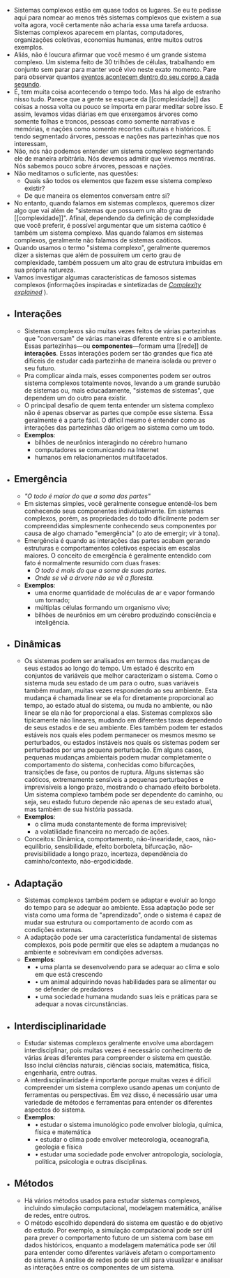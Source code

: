 ---
---

- Sistemas complexos estão em quase todos os lugares. Se eu te pedisse aqui para nomear ao menos três sistemas complexos que existem a sua volta agora, você certamente não acharia essa uma tarefa arduosa. Sistemas complexos aparecem em plantas, computadores, organizações coletivas, economias humanas, entre muitos outros exemplos.
- Aliás, não é loucura afirmar que você mesmo é um grande sistema complexo. Um sistema feito de 30 trilhões de células, trabalhando em conjunto sem parar para manter você vivo neste exato momento. Pare para observar quantos [eventos acontecem dentro do seu corpo a cada segundo](https://everysecond.io/your-body).
- É, tem muita coisa acontecendo o tempo todo. Mas há algo de estranho nisso tudo. Parece que a gente se esquece da [[complexidade]] das coisas a nossa volta ou pouco se importa em parar meditar sobre isso. E assim, levamos vidas diárias em que enxergamos árvores como somente folhas e troncos, pessoas como somente narrativas e memórias, e nações como somente recortes culturais e históricos. E tendo segmentado árvores, pessoas e nações nas partezinhas que nos interessam,
- Não, nós não podemos entender um sistema complexo segmentando ele de maneira arbitrária. Nós devemos admitir que vivemos mentiras. Nós sabemos pouco sobre árvores, pessoas e nações.
- Não meditamos o suficiente, nas questões:
	- Quais são todos os elementos que fazem esse sistema complexo existir?
	- De que maneira os elementos conversam entre si?
- No entanto, quando falamos em sistemas complexos, queremos dizer algo que vai além de "sistemas que possuem um alto grau de [[complexidade]]". Afinal, dependendo da definição de complexidade que você preferir, é possível argumentar que um sistema caótico é também um sistema complexo. Mas quando falamos em sistemas complexos, geralmente não falamos de sistemas caóticos.
- Quando usamos o termo "sistema complexo", geralmente queremos dizer a sistemas que além de possuírem um certo grau de complexidade, também possuem um alto grau de estrutura imbuídas em sua própria natureza.
- Vamos investigar algumas características de famosos sistemas complexos (informações inspiradas e sintetizadas de [*Complexity explained*](https://complexityexplained.github.io/) ).
- ## **Interações**
	- Sistemas complexos são muitas vezes feitos de várias partezinhas que "conversam" de várias maneiras diferente entre si e o ambiente. Essas partezinhas—ou **componentes**—formam uma [[rede]] de **interações**. Essas interações podem ser tão grandes que fica até difíceis de estudar cada partezinha de maneira isolada ou prever o seu futuro.
	- Pra complicar ainda mais, esses componentes podem ser outros sistema complexos totalmente novos, levando a um grande surubão de sistemas ou, mais educadamente, "sistemas de sistemas", que dependem um do outro para existir.
	- O principal desafio de quem tenta entender um sistema complexo não é apenas observar as partes que compõe esse sistema. Essa geralmente é a parte fácil. O difícil mesmo é entender como as interações das partezinhas dão origem ao sistema como um todo.
	- **Exemplos**:
		- bilhões de neurônios interagindo no cérebro humano
		- computadores se comunicando na Internet
		- humanos em relacionamentos multifacetados.
- ## **Emergência**
	- *"O todo é maior do que a soma das partes"*
	- Em sistemas simples, você geralmente consegue entendê-los bem conhecendo seus componentes individualmente. Em sistemas complexos, porém, as propriedades do todo dificilmente podem ser compreendidas simplesmente conhecendo seus componentes por causa de algo chamado "emergência" (o ato de emergir; vir à tona).
	- Emergência é quando as interações das partes acabam gerando estruturas e comportamentos coletivos especiais em escalas maiores. O conceito de emergência é geralmente entendido com fato é normalmente resumido com duas frases:
		- *O todo é mais do que a soma de suas partes.*
		- *Onde se vê a árvore não se vê a floresta.*
	- **Exemplos**:
		- uma enorme quantidade de moléculas de ar e vapor formando um tornado;
		- múltiplas células formando um organismo vivo;
		- bilhões de neurônios em um cérebro produzindo consciência e inteligência.
- ## **Dinâmicas**
	- Os sistemas podem ser analisados em termos das mudanças de seus estados ao longo do tempo. Um estado é descrito em conjuntos de variáveis que melhor caracterizam o sistema. Como o sistema muda seu estado de um para o outro, suas variáveis também mudam, muitas vezes respondendo ao seu ambiente. Esta mudança é chamada linear se ela for diretamente proporcional ao tempo, ao estado atual do sistema, ou muda no ambiente, ou não linear se ela não for proporcional a elas. Sistemas complexos são tipicamente não lineares, mudando em diferentes taxas dependendo de seus estados e de seu ambiente. Eles também podem ter estados estáveis nos quais eles podem permanecer os mesmos mesmo se perturbados, ou estados instáveis nos quais os sistemas podem ser perturbados por uma pequena perturbação. Em alguns casos, pequenas mudanças ambientais podem mudar completamente o comportamento do sistema, conhecidas como bifurcações, transições de fase, ou pontos de ruptura. Alguns sistemas são caóticos, extremamente sensíveis a pequenas perturbações e imprevisíveis a longo prazo, mostrando o chamado efeito borboleta. Um sistema complexo também pode ser dependente do caminho, ou seja, seu estado futuro depende não apenas de seu estado atual, mas também de sua história passada.
	- **Exemplos**:
		- o clima muda constantemente de forma imprevisível;
		- a volatilidade financeira no mercado de ações.
	- Conceitos: Dinâmica, comportamento, não-linearidade, caos, não-equilíbrio, sensibilidade, efeito borboleta, bifurcação, não-previsibilidade a longo prazo, incerteza, dependência do caminho/contexto, não-ergodicidade.
- ## **Adaptação**
	- Sistemas complexos também podem se adaptar e evoluir ao longo do tempo para se adequar ao ambiente. Essa adaptação pode ser vista como uma forma de "aprendizado", onde o sistema é capaz de mudar sua estrutura ou comportamento de acordo com as condições externas.
	- A adaptação pode ser uma característica fundamental de sistemas complexos, pois pode permitir que eles se adaptem a mudanças no ambiente e sobrevivam em condições adversas.
	- **Exemplos**:
		- • uma planta se desenvolvendo para se adequar ao clima e solo em que está crescendo
		- • um animal adquirindo novas habilidades para se alimentar ou se defender de predadores
		- • uma sociedade humana mudando suas leis e práticas para se adequar a novas circunstâncias.
- ## **Interdisciplinaridade**
	- Estudar sistemas complexos geralmente envolve uma abordagem interdisciplinar, pois muitas vezes é necessário conhecimento de várias áreas diferentes para compreender o sistema em questão. Isso inclui ciências naturais, ciências sociais, matemática, física, engenharia, entre outras.
	- A interdisciplinaridade é importante porque muitas vezes é difícil compreender um sistema complexo usando apenas um conjunto de ferramentas ou perspectivas. Em vez disso, é necessário usar uma variedade de métodos e ferramentas para entender os diferentes aspectos do sistema.
	- **Exemplos**:
		- • estudar o sistema imunológico pode envolver biologia, química, física e matemática
		- • estudar o clima pode envolver meteorologia, oceanografia, geologia e física
		- • estudar uma sociedade pode envolver antropologia, sociologia, política, psicologia e outras disciplinas.
- ## **Métodos**
	- Há vários métodos usados para estudar sistemas complexos, incluindo simulação computacional, modelagem matemática, análise de redes, entre outros.
	- O método escolhido dependerá do sistema em questão e do objetivo do estudo. Por exemplo, a simulação computacional pode ser útil para prever o comportamento futuro de um sistema com base em dados históricos, enquanto a modelagem matemática pode ser útil para entender como diferentes variáveis afetam o comportamento do sistema. A análise de redes pode ser útil para visualizar e analisar as interações entre os componentes de um sistema.